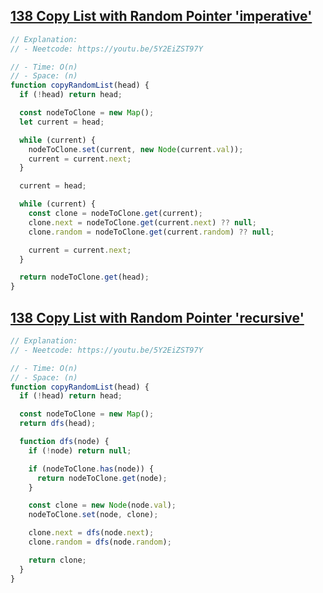 ## [138 Copy List with Random Pointer 'imperative'](https://leetcode.com/problems/copy-list-with-random-pointer/description/)

<!-- notecardId: 1760182965635 -->

```js
// Explanation:
// - Neetcode: https://youtu.be/5Y2EiZST97Y

// - Time: O(n)
// - Space: (n)
function copyRandomList(head) {
  if (!head) return head;

  const nodeToClone = new Map();
  let current = head;

  while (current) {
    nodeToClone.set(current, new Node(current.val));
    current = current.next;
  }

  current = head;

  while (current) {
    const clone = nodeToClone.get(current);
    clone.next = nodeToClone.get(current.next) ?? null;
    clone.random = nodeToClone.get(current.random) ?? null;

    current = current.next;
  }

  return nodeToClone.get(head);
}
```

## [138 Copy List with Random Pointer 'recursive'](https://leetcode.com/problems/copy-list-with-random-pointer/description/)

<!-- notecardId: 1760182965638 -->

```js
// Explanation:
// - Neetcode: https://youtu.be/5Y2EiZST97Y

// - Time: O(n)
// - Space: (n)
function copyRandomList(head) {
  if (!head) return head;

  const nodeToClone = new Map();
  return dfs(head);

  function dfs(node) {
    if (!node) return null;

    if (nodeToClone.has(node)) {
      return nodeToClone.get(node);
    }

    const clone = new Node(node.val);
    nodeToClone.set(node, clone);

    clone.next = dfs(node.next);
    clone.random = dfs(node.random);

    return clone;
  }
}
```
